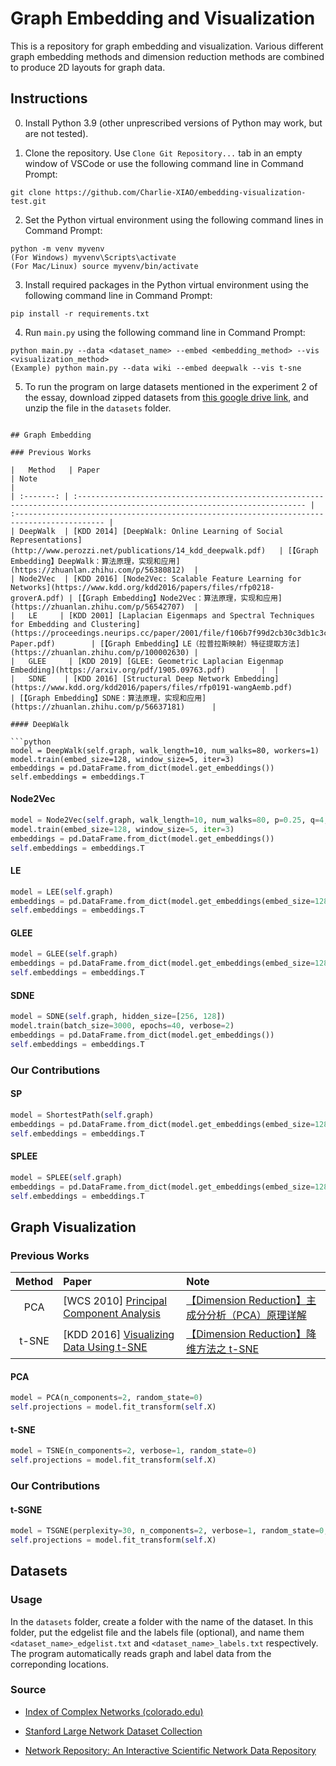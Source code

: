 # Graph Embedding and Visualization

This is a repository for graph embedding and visualization. Various different graph embedding methods and dimension reduction methods are combined to produce 2D layouts for graph data.

## Instructions

0. Install Python 3.9 (other unprescribed versions of Python may work, but are not tested).

1. Clone the repository. Use `Clone Git Repository...` tab in an empty window of VSCode or use the following command line in Command Prompt:

```
git clone https://github.com/Charlie-XIAO/embedding-visualization-test.git
```

2. Set the Python virtual environment using the following command lines in Command Prompt:

```
python -m venv myvenv
(For Windows) myvenv\Scripts\activate
(For Mac/Linux) source myvenv/bin/activate
```

3. Install required packages in the Python virtual environment using the following command line in Command Prompt:

```
pip install -r requirements.txt
```

4. Run `main.py` using the following command line in Command Prompt:

```
python main.py --data <dataset_name> --embed <embedding_method> --vis <visualization_method>
(Example) python main.py --data wiki --embed deepwalk --vis t-sne
```

5. To run the program on large datasets mentioned in the experiment 2 of the essay, download zipped datasets from [this google drive link](https://drive.google.com/file/d/1jEKiYTGYfD6Gm059zryKPN5mBqeqIxBI/view?usp=sharing), and unzip the file in the `datasets` folder.

```

## Graph Embedding

### Previous Works

|   Method   | Paper                                                                                                                      | Note                                                                                        |
| :-------: | :------------------------------------------------------------------------------------------------------------------------- | :------------------------------------------------------------------------------------------ |
| DeepWalk  | [KDD 2014] [DeepWalk: Online Learning of Social Representations](http://www.perozzi.net/publications/14_kdd_deepwalk.pdf)   | [【Graph Embedding】DeepWalk：算法原理，实现和应用](https://zhuanlan.zhihu.com/p/56380812)  |
| Node2Vec  | [KDD 2016] [Node2Vec: Scalable Feature Learning for Networks](https://www.kdd.org/kdd2016/papers/files/rfp0218-groverA.pdf) | [【Graph Embedding】Node2Vec：算法原理，实现和应用](https://zhuanlan.zhihu.com/p/56542707)  |
|   LE     | [KDD 2001] [Laplacian Eigenmaps and Spectral Techniques for Embedding and Clustering](https://proceedings.neurips.cc/paper/2001/file/f106b7f99d2cb30c3db1c3cc0fde9ccb-Paper.pdf)        | [【Graph Embedding】LE（拉普拉斯映射）特征提取方法](https://zhuanlan.zhihu.com/p/100002630) |
|   GLEE     | [KDD 2019] [GLEE: Geometric Laplacian Eigenmap Embedding](https://arxiv.org/pdf/1905.09763.pdf)        |  |
|   SDNE    | [KDD 2016] [Structural Deep Network Embedding](https://www.kdd.org/kdd2016/papers/files/rfp0191-wangAemb.pdf)               | [【Graph Embedding】SDNE：算法原理，实现和应用](https://zhuanlan.zhihu.com/p/56637181)      |

#### DeepWalk

```python
model = DeepWalk(self.graph, walk_length=10, num_walks=80, workers=1)
model.train(embed_size=128, window_size=5, iter=3)
embeddings = pd.DataFrame.from_dict(model.get_embeddings())
self.embeddings = embeddings.T
```

#### Node2Vec

```python
model = Node2Vec(self.graph, walk_length=10, num_walks=80, p=0.25, q=4, workers=1)
model.train(embed_size=128, window_size=5, iter=3)
embeddings = pd.DataFrame.from_dict(model.get_embeddings())
self.embeddings = embeddings.T
```

#### LE

```python
model = LEE(self.graph)
embeddings = pd.DataFrame.from_dict(model.get_embeddings(embed_size=128, iter=100))
self.embeddings = embeddings.T
```

#### GLEE

```python
model = GLEE(self.graph)
embeddings = pd.DataFrame.from_dict(model.get_embeddings(embed_size=128, iter=100))
self.embeddings = embeddings.T
```

#### SDNE

```python
model = SDNE(self.graph, hidden_size=[256, 128])
model.train(batch_size=3000, epochs=40, verbose=2)
embeddings = pd.DataFrame.from_dict(model.get_embeddings())
self.embeddings = embeddings.T
```

### Our Contributions

#### SP

```python
model = ShortestPath(self.graph)
embeddings = pd.DataFrame.from_dict(model.get_embeddings(embed_size=128, sampling="random"))
self.embeddings = embeddings.T
```

#### SPLEE

```python
model = SPLEE(self.graph)
embeddings = pd.DataFrame.from_dict(model.get_embeddings(embed_size=128, iter=10, shape="gaussian", epsilon=6.0, threshold=5))
self.embeddings = embeddings.T
```

## Graph Visualization

### Previous Works

|   Method   | Paper                                                                                                                      | Note                                                                                        |
| :-------: | :------------------------------------------------------------------------------------------------------------------------- | :------------------------------------------------------------------------------------------ |
|  PCA    | [WCS 2010] [Principal Component Analysis](https://wires.onlinelibrary.wiley.com/doi/epdf/10.1002/wics.101)   | [【Dimension Reduction】主成分分析（PCA）原理详解](https://zhuanlan.zhihu.com/p/37777074)  |
| t-SNE  | [KDD 2016] [Visualizing Data Using t-SNE](https://www.jmlr.org/papers/volume9/vandermaaten08a/vandermaaten08a.pdf?fbcl) | [【Dimension Reduction】降维方法之 t-SNE](https://zhuanlan.zhihu.com/p/426068503)  |

#### PCA

```python
model = PCA(n_components=2, random_state=0)
self.projections = model.fit_transform(self.X)
```

#### t-SNE

```python
model = TSNE(n_components=2, verbose=1, random_state=0)
self.projections = model.fit_transform(self.X)
```
### Our Contributions

#### t-SGNE

```python
model = TSGNE(perplexity=30, n_components=2, verbose=1, random_state=0, knn_matrix=self.knn_matrix, mode="distance")
self.projections = model.fit_transform(self.X)
```

## Datasets

### Usage

In the `datasets` folder, create a folder with the name of the dataset. In this folder, put the edgelist file and the labels file (optional), and name them `<dataset_name>_edgelist.txt` and `<dataset_name>_labels.txt` respectively. The program automatically reads graph and label data from the correponding locations.

### Source

- [Index of Complex Networks (colorado.edu)](https://icon.colorado.edu/#!/networks)
  
- [Stanford Large Network Dataset Collection](https://snap.stanford.edu/data/)

- [Network Repository: An Interactive Scientific Network Data Repository](https://networkrepository.com/)